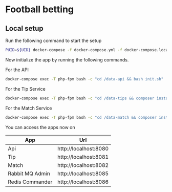 # Football betting

## Local setup
Run the following command to start the setup

```bash
PUID=${UID} docker-compose -f docker-compose.yml -f docker-compose.local.yml up -d --build
```

Now initialize the app by running the following commands.

For the API
```bash
docker-compose exec -T php-fpm bash -c "cd /data-api && bash init.sh"
```

For the Tip Service
```bash
docker-compose exec -T php-fpm bash -c "cd /data-tips && composer install -o"
```

For the Match Service
```bash
docker-compose exec -T php-fpm bash -c "cd /data-match && composer install -o"
```

You can access the apps now on

|App|Url|
|---|---|
|Api|http://localhost:8080|
|Tip|http://localhost:8081|
|Match|http://localhost:8082|
|Rabbit MQ Admin|http://localhost:8085|
|Redis Commander|http://localhost:8086|
